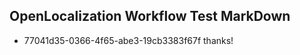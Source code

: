 ## OpenLocalization Workflow Test MarkDown
* 77041d35-0366-4f65-abe3-19cb3383f67f 
thanks!<!--HONumber=Mar16_HO2-->
